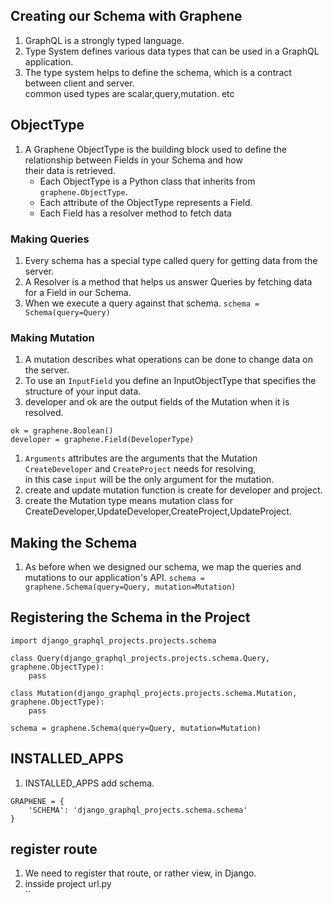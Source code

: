 ## Creating our Schema with Graphene  
1. GraphQL is a strongly typed language.     
1. Type System defines various data types that can be used in a GraphQL application.    
1. The type system helps to define the schema, which is a contract between client and server.    
common used types are scalar,query,mutation. etc    

## ObjectType  
1. A Graphene ObjectType is the building block used to define the relationship between Fields in your Schema and how     
their data is retrieved.   
    * Each ObjectType is a Python class that inherits from `graphene.ObjectType`.  
    * Each attribute of the ObjectType represents a Field.  
    * Each Field has a resolver method to fetch data   
    
### Making Queries 
1. Every schema has a special type called query for getting data from the server. 
1. A Resolver is a method that helps us answer Queries by fetching data for a Field in our Schema.   
1. When we execute a query against that schema. `schema = Schema(query=Query)`  

### Making Mutation
1. A mutation describes what operations can be done to change data on the server.    
1. To use an `InputField` you define an InputObjectType that specifies the structure of your input data.  
1. developer and ok are the output fields of the Mutation when it is resolved.
```  
ok = graphene.Boolean()
developer = graphene.Field(DeveloperType)
```    
1. `Arguments` attributes are the arguments that the Mutation `CreateDeveloper` and `CreateProject` needs for resolving,  
 in this case `input` will be the only argument for the mutation.   
1. create and update mutation function is create for developer and project.  
1. create the Mutation type means mutation class for CreateDeveloper,UpdateDeveloper,CreateProject,UpdateProject.  

## Making the Schema
1. As before when we designed our schema, we map the queries and mutations to our application's API. 
`schema = graphene.Schema(query=Query, mutation=Mutation)`     

## Registering the Schema in the Project  
````  
import django_graphql_projects.projects.schema  

class Query(django_graphql_projects.projects.schema.Query, graphene.ObjectType):
    pass

class Mutation(django_graphql_projects.projects.schema.Mutation, graphene.ObjectType):
    pass

schema = graphene.Schema(query=Query, mutation=Mutation) 
````

## INSTALLED_APPS  
1. INSTALLED_APPS add schema.  
```  
GRAPHENE = {
    'SCHEMA': 'django_graphql_projects.schema.schema'
}
```

## register route
1. We need to register that route, or rather view, in Django.  
1. insside project url.py  
``
